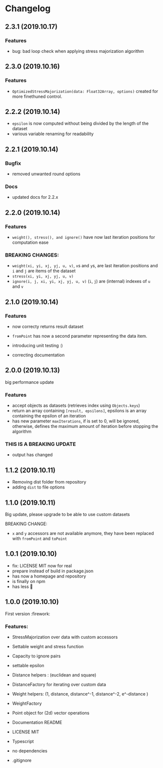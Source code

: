 # Changelog

## 2.3.1 (2019.10.17)

### Features

- bug: bad loop check when applying stress majorization algorithm

## 2.3.0 (2019.10.16)

### Features

- `OptimizedStressMajorization(data: Float32Array, options)` created for more finethuned control.

## 2.2.2 (2019.10.14)

- `epsilon` is now computed without being divided by the length of the dataset
- various variable renaming for readability

## 2.2.1 (2019.10.14)

### Bugfix

- removed unwanted round options

### Docs

- updated docs for 2.2.x

## 2.2.0 (2019.10.14)

### Features

- `weight(), stress(), and ignore()` have now last iteration positions for computation ease

### BREAKING CHANGES:

- `weight(xi, yi, xj, yj, u, v)`, `x`s and `y`s, are last iteration positions and `i` and `j` are items of the dataset
- `stress(xi, yi, xj, yj, u, v)`
- `ignore(i, j, xi, yi, xj, yj, u, v)` (`i`, `j`) are (internal) indexes of `u` and `v`

## 2.1.0 (2019.10.14)

### Features

- now correcty returns result dataset
- `fromPoint` has now a second parameter representing the data item.
- introducing unit testing :)

- correcting documentation

## 2.0.0 (2019.10.13)

big performance update

### Features

- accept objects as datasets (retrieves index using `Objects.keys`)
- return an array containing `[result, epsilons]`, epsilons is an array containing the epsilon of an iteration
- has new parameter `maxIterations`, if is set to 0, will be ignored, otherwise, defines the maximum amount of iteration before stopping the algorithm

### THIS IS A BREAKING UPDATE

- output has changed

## 1.1.2 (2019.10.11)

- Removing dist folder from repository
- adding `dist` to file options

## 1.1.0 (2019.10.11)

Big update, please upgrade to be able to use custom datasets

BREAKING CHANGE:

- `x` and `y` accessors are not available anymore, they have been replaced with `fromPoint` and `toPoint`

## 1.0.1 (2019.10.10)

- fix: LICENSE MIT now for real
- prepare instead of build in package.json
- has now a homepage and repository
- is finally on npm
- has less :construction:

## 1.0.0 (2019.10.10)

First version :firework:

### Features:

- StressMajorization over data with custom accessors
- Settable weight and stress function
- Capacity to ignore pairs
- settable epsilon

- Distance helpers : (euclidean and square)
- DistanceFactory for iterating over custom data

- Weight helpers: (1, distance, distance^-1, distance^-2, e^-distance )
- WeightFactory

- Point object for (2d) vector operations

- Documentation README
- LICENSE MIT
- Typescript
- no dependencies
- .gitignore
